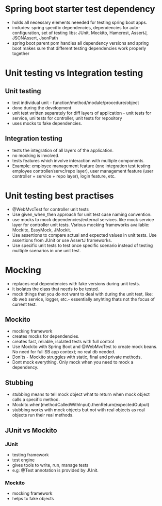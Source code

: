 # Spring boot starter test dependency

- holds all necessary elements neeeded for testing spring boot apps.
- includes: spring specific dependencies, dependencies for auto-configuration, set of testing libs: JUnit, Mockito, Hamcrest, AssertJ, JSONAssert, JsonPath
- spring boot parent pom handles all dependency versions and spring boot makes sure that different testing dependencies work properly together

# Unit testing vs Integration testing

## Unit testing
- test individual unit - function/method/module/procedure/object
- done during the development
- unit test written separately for diff layers of application - unit tests for service, uni tests for controller, unit tests for repository
- uses mocks to fake dependencies.

## Integration testing
- tests the integration of all layers of the application.
- no mocking is involved.
- tests features which involve interaction with multiple components.
- Example: employee management feature (one integration test testing employee controller/servc/repo layer), user management feature (user controller + service + repo layer), login feature, etc.

# Unit testing best practises
- @WebMvcTest for controller unit tests
- Use given_when_then approach for unit test case naming convention.
- use mocks to mock dependencies/external services. like mock service layer for controller unit tests. Vsrious mocking frameworks available: Mockito, EasyMock, JMockit. 
- Use assertions to compare actual and expected values in unit tests. Use assertions from JUnit or use AssertJ frameworks.
- Use specific unit tests to test once specific scenario instead of testing multiple scenarios in one unit test.

# Mocking
- replaces real dependencies with fake versions during unit tests.
- it isolates the class that needs to be tested.
- mock things that you do not want to deal with during the unit test, like: db web service, logger, etc.- essentially anyhting thats not the focus of current test.

## Mockito
- mocking framework
- creates mocks for dependencies.
- creates fast, reliable, isolated tests with full control
- Use Mockito with Spring Boot and @WebMvcTest to create mock beans. No need for full SB app context; no real db needed.
- Don'ts - Mockito struggles with static, final and private methods.
- Dont mock everything. Only mock when you need to mock a dependency.

## Stubbing
- stubbing means to tell mock object what to return when mock object calls a specific method.
- Mockito.when(methodCalledWithInput).thenReturn(expectedOutput)
- stubbing works with mock objects but not with real objects as real objects run their real methods.

## JUnit vs Mockito

### JUnit
- testing framework
- test engine
- gives tools to write, run, manage tests
- e.g: @Test annotation is provided by JUnit.


### Mockito
- mocking framework
- helps to fake objects